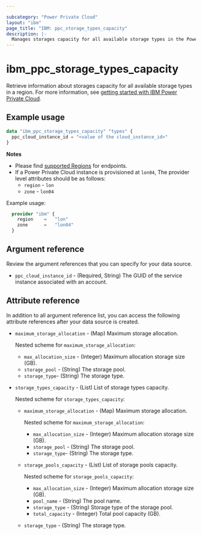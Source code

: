 ```yaml
---

subcategory: "Power Private Cloud"
layout: "ibm"
page_title: "IBM: ppc_storage_types_capacity"
description: |-
  Manages storages capacity for all available storage types in the Power Private Cloud.
---
```


# ibm_ppc_storage_types_capacity
Retrieve information about storages capacity for all available storage types in a region. For more information, see [getting started with IBM Power Private Cloud](https://cloud.ibm.com/docs/power-iaas?topic=power-iaas-getting-started).

## Example usage

```terraform
data "ibm_ppc_storage_types_capacity" "types" {
  ppc_cloud_instance_id = "<value of the cloud_instance_id>"
}
```

**Notes**

* Please find [supported Regions](https://cloud.ibm.com/apidocs/power-cloud#endpoint) for endpoints.
* If a Power Private Cloud instance is provisioned at `lon04`, The provider level attributes should be as follows:
  * `region` - `lon`
  * `zone` - `lon04`

Example usage:

  ```terraform
    provider "ibm" {
      region    =   "lon"
      zone      =   "lon04"
    }
  ```
  
## Argument reference
Review the argument references that you can specify for your data source.

- `ppc_cloud_instance_id` - (Required, String) The GUID of the service instance associated with an account.

## Attribute reference
In addition to all argument reference list, you can access the following attribute references after your data source is created.

- `maximum_storage_allocation` - (Map) Maximum storage allocation.

  Nested scheme for `maximum_storage_allocation`:
  - `max_allocation_size` - (Integer) Maximum allocation storage size (GB).
  - `storage_pool` - (String) The storage pool.
  - `storage_type`- (String) The storage type.

- `storage_types_capacity` - (List) List of storage types capacity.

  Nested scheme for `storage_types_capacity`:
  - `maximum_storage_allocation` - (Map) Maximum storage allocation.

    Nested scheme for `maximum_storage_allocation`:
    - `max_allocation_size` - (Integer) Maximum allocation storage size (GB).
    - `storage_pool` - (String) The storage pool.
    - `storage_type`- (String) The storage type.
 
  - `storage_pools_capacity` - (List) List of storage pools capacity.

    Nested scheme for `storage_pools_capacity`:
    - `max_allocation_size` - (Integer) Maximum allocation storage size (GB).
    - `pool_name` - (String) The pool name.
    - `storage_type` - (String) Storage type of the storage pool.
    - `total_capacity` - (Integer) Total pool capacity (GB).

  - `storage_type` - (String) The storage type.
